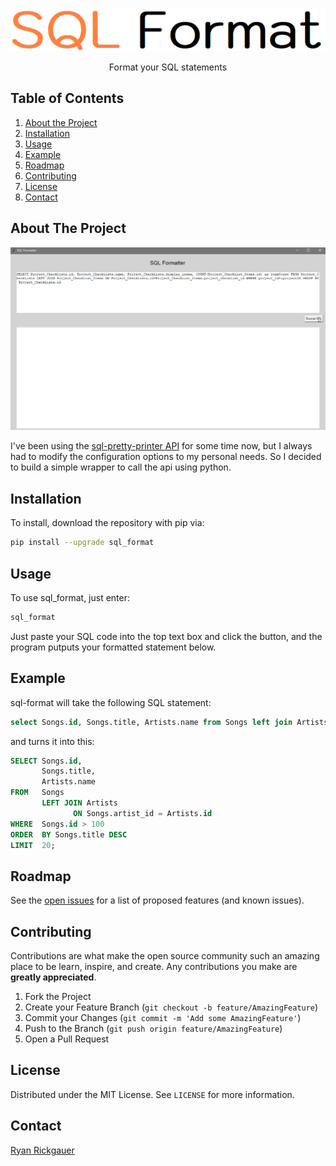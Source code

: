 
<!-- PROJECT LOGO -->
<br />
<p align="center">
  <a href="https://github.com/rrickgauer/sql-format">
    <img src="resources/logo.png" alt="Logo">
  </a>

  <p align="center">
    Format your SQL statements
  </p>
</p>

## Table of Contents

1. [About the Project](#about-the-project)
1. [Installation](#installation)
1. [Usage](#usage)
1. [Example](#example)
1. [Roadmap](#roadmap)
1. [Contributing](#contributing)
1. [License](#license)
1. [Contact](#contact)



## About The Project

![](resources/demo-gif.gif)

I've been using the [sql-pretty-printer API](https://github.com/sqlparser/sql-pretty-printer) for some time now, but I always had to modify the configuration options to my personal needs. So I decided to build a simple wrapper to call the api using python.

## Installation

To install, download the repository with pip via:

```sh
pip install --upgrade sql_format
```

## Usage

To use sql_format, just enter:

```sh
sql_format
```

Just paste your SQL code into the top text box and click the button, and the program putputs your formatted statement below. 

## Example

sql-format will take the following SQL statement:

```sql
select Songs.id, Songs.title, Artists.name from Songs left join Artists on Songs.artist_id = Artists.id where Songs.id > 100 order by Songs.title desc limit 20;
```

and turns it into this:

```sql
SELECT Songs.id,
       Songs.title,
       Artists.name
FROM   Songs
       LEFT JOIN Artists
              ON Songs.artist_id = Artists.id
WHERE  Songs.id > 100
ORDER  BY Songs.title DESC
LIMIT  20;
```


<!-- ROADMAP -->
## Roadmap

See the [open issues](https://github.com/rrickgauer/sql-format/issues) for a list of proposed features (and known issues).



<!-- CONTRIBUTING -->
## Contributing

Contributions are what make the open source community such an amazing place to be learn, inspire, and create. Any contributions you make are **greatly appreciated**.

1. Fork the Project
2. Create your Feature Branch (`git checkout -b feature/AmazingFeature`)
3. Commit your Changes (`git commit -m 'Add some AmazingFeature'`)
4. Push to the Branch (`git push origin feature/AmazingFeature`)
5. Open a Pull Request



<!-- LICENSE -->
## License

Distributed under the MIT License. See `LICENSE` for more information.



<!-- CONTACT -->
## Contact

[Ryan Rickgauer](https://www.ryanrickgauer.com/resume/index.html)